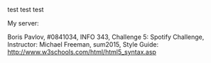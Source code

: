 
test test test


My server: 


Boris Pavlov, #0841034,
INFO 343, Challenge 5: Spotify Challenge,
Instructor: Michael Freeman, sum2015,
Style Guide: http://www.w3schools.com/html/html5_syntax.asp 


